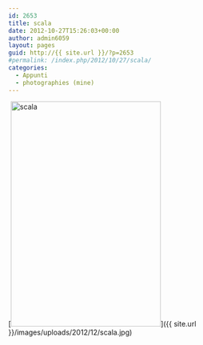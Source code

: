 ```yaml
---
id: 2653
title: scala
date: 2012-10-27T15:26:03+00:00
author: admin6059
layout: pages
guid: http://{{ site.url }}/?p=2653
#permalink: /index.php/2012/10/27/scala/
categories:
  - Appunti
  - photographies (mine)
---
```

[<img class="aligncenter wp-image-2654 size-full" title="scala" src="{{ site.url }}/images/uploads/2012/12/scala.jpg" width="300" height="450" srcset="{{ site.url }}/images/uploads/2012/12/scala.jpg 300w, {{ site.url }}/images/uploads/2012/12/scala-200x300.jpg 200w" sizes="(max-width: 300px) 100vw, 300px" />]({{ site.url }}/images/uploads/2012/12/scala.jpg)